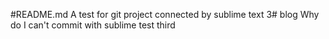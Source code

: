 #README.md
A test for git project connected by sublime text 3# blog 
Why do I can't commit with sublime
test third